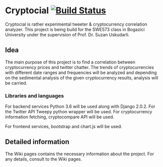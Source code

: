 # Cryptocial [![Build Status](https://travis-ci.org/tugcanolgun/SWE573.svg?branch=master)](https://travis-ci.org/tugcanolgun/SWE573)
Cryptocial is rather experimental tweeter & cryptocurrency correlation analyzer. This project is being build for the SWE573 class in Bogazici University under the supervision of Prof. Dr. Suzan Uskudarli.

## Idea
The main purpose of this project is to find a correlation between cryptocurrency prices and twitter chatter. The trends of cryptocurrencies with different date ranges and frequencies will be analyzed and depending on the sedimental analysis of the given cryptocurrency results, analysis will be carried.

### Libraries and languages
For backend services Python 3.6 will be used along with Django 2.0.2.
For the Twitter API Tweepy python wrapper will be used.
For cryptocurrency information fetching, cryptocompare API will be used.

For frontend services, bootstrap and chart.js will be used.


## Detailed information
The Wiki pages contains the necessary information about the project. For any details, consult to the Wiki pages.
